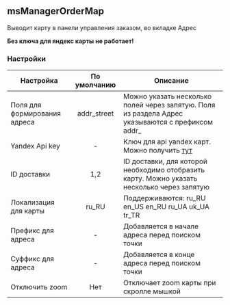 ## msManagerOrderMap

Выводит карту в панели управления заказом, во вкладке Адрес

**Без ключа для яндекс карты не работает!**

### Настройки
 

| Настройка   |      По умолчанию      |  Описание |
|----------|:-------------:|------|
| Поля для формирования адреса |  addr_street | Можно указать несколько полей через запятую. Поля из раздела Адрес указываются с префиксом addr_ |
| Yandex Api key |    -   | Ключ для api yandex карт. Можно получить [тут](https://developer.tech.yandex.ru/services/)   |
| ID доставки | 1,2 | ID доставки, для которой необходимо отобразить карту. Можно указать несколько через запятую |
| Локализация для карты | ru_RU |  Поддерживаются: ru_RU  en_US  en_RU  ru_UA  uk_UA  tr_TR |
| Префикс для адреса | - | Добавляется в начале адреса перед поиском точки |
| Суффикс для адреса | - | Добавляется в конце адреса перед поиском точки |
| Отключить zoom | Нет | Отключает zoom карты при скролле мышкой |
    